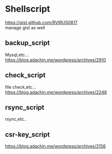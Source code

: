 # Shellscript  

https://gist.github.com/RVIRUS0817  
manage gist as well   

## backup_script  

Mysql,etc...   
https://blog.adachin.me/wordpress/archives/2910  

## check_script  

file check,etc...  
https://blog.adachin.me/wordpress/archives/2248  

## rsync_script  

rsync,etc..  

## csr-key_script  

https://blog.adachin.me/wordpress/archives/2156  
